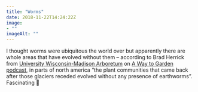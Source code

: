 ```yaml
---
title: "Worms"
date: 2018-11-22T14:24:22Z
image: 
- ""
imageAlt: ""
---
```


I thought worms were ubiquitous the world over but apparently there are whole areas that have evolved without them – according to Brad Herrick from [University Wisconsin-Madison Arboretum](https://arboretum.wisc.edu) on [A Way to Garden podcast](https://awaytogarden.com/asian-jumping-worms-what-we-know-with-uw-madisons-brad-herrick/), in parts of north america “the plant communities that came back after those glaciers receded evolved without any presence of earthworms”. Fascinating 🙂
